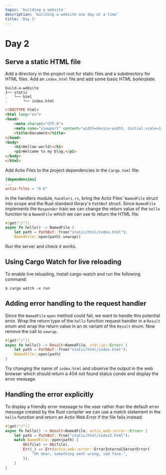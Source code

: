 ```yaml
---
topic: 'building a website'
description: 'building a website one day at a time'
title: 'Day 3'
---
```

# Day 2

## Serve a static HTML file

Add a directory in the project root for static files and a subdirectory for HTML files. Add an `index.html` file and add some basic HTML boilerplate.

```
build-a-website
├── static
.   └── html
.       └── index.html
```

```HTML
<!DOCTYPE html>
<html lang="en">
<head>
    <meta charset="UTF-8">
    <meta name="viewport" content="width=device-width, initial-scale=1.0">
    <title>Document</title>
</head>
<body>
    <h1>Hellow world!</h1>
    <p1>Welcome to my blog.</p1>
</body>
</html>
```

Add Actix Files to the project dependencies in the `Cargo.toml` file:

```TOML
[dependencies]
...
actix-files = "0.6"
```

In the handlers module, `handlers.rs`, bring the Actix Files' `NamedFile`  struct into scope and the Rust standard library's `PathBuf` struct. Since `NamedFile` implements the `Responder` train we can change the return value of the `hello` function to a `NamedFile` which we can use to return the HTML file:

```Rust
#[get("/")]
async fn hello() -> NamedFile {
    let path = PathBuf::from("static/html/index.html");
    NamedFile::open(path).unwrap()
```

Run the server and check it works.

## Using Cargo Watch for live reloading

To enable live reloading, install cargo-watch and run the following command:

```Shell
$ cargo watch -x run
```

## Adding error handling to the request handler

Since the `NamedFile` `open` method could fail, we want to handle this potential error. Wrap the return type of the `hello` function request handler in a `Result` enum and wrap the return value in an `Ok` variant of the `Result` enum. Now remove the call to `unwrap`.

```Rust
#[get("/")]
async fn hello() -> Result<NamedFile, std::io::Error> {
    let path = PathBuf::from("static/html/index.html");
    NamedFile::open(path)
} 
```

Try changing the name of `index.html` and observe the output in the web browser which should return a 404 not found status conde and display the error message.

## Handling the error explicitly

To display a friendly error message to the user rather than the default error message created by the Rust compiler we can use a match statement in the `hello` function and return an Actix Web Error if the file fails instead:

```Rust
#[get("/")]
async fn hello() -> Result<NamedFile, actix_web::error::Error> {
    let path = PathBuf::from("static/html/index2.html");
    match NamedFile::open(path) {
        Ok(file) => Ok(file),
        Err(_) => Err(actix_web::error::ErrorInternalServerError(
            "Oh dear, something went wrong, sad face.",
        )),
    }
}
```
